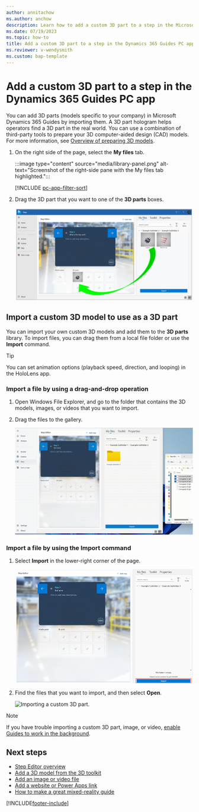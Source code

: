 ```yaml
---
author: annitachow
ms.author: anchow
description: Learn how to add a custom 3D part to a step in the Microsoft Dynamics 365 Guides PC app. 
ms.date: 07/19/2023
ms.topic: how-to
title: Add a custom 3D part to a step in the Dynamics 365 Guides PC app
ms.reviewer: v-wendysmith
ms.custom: bap-template
---
```


# Add a custom 3D part to a step in the Dynamics 365 Guides PC app

You can add 3D parts (models specific to your company) in Microsoft Dynamics 365 Guides by importing them. A 3D part hologram helps operators find a 3D part in the real world. You can use a combination of third-party tools to prepare your 3D computer-aided design (CAD) models. For more information, see [Overview of preparing 3D models](./3d-content-guidelines/overview.md).

1. On the right side of the page, select the **My files** tab.

   :::image type="content" source="media/library-panel.png" alt-text="Screenshot of the right-side pane with the My files tab highlighted.":::

   [!INCLUDE [pc-app-filter-sort](../includes/pc-app-filter-sort.md)]

1. Drag the 3D part that you want to one of the **3D parts** boxes.

    ![Dragging a 3D part to a 3D parts box.](media/drag-3D-part.PNG "Dragging a 3D part to a 3D parts box")

## Import a custom 3D model to use as a 3D part

You can import your own custom 3D models and add them to the **3D parts** library. To import files, you can drag them from a local file folder or use the **Import** command.

> [!TIP]
> You can set animation options (playback speed, direction, and looping) in the HoloLens app.

### Import a file by using a drag-and-drop operation

1. Open Windows File Explorer, and go to the folder that contains the 3D models, images, or videos that you want to import.

1. Drag the files to the gallery.

    ![Drag-and-drop animation.](media/drag-drop.gif "Drag-and-drop animation")

### Import a file by using the Import command

1. Select **Import** in the lower-right corner of the page.

    ![Import button.](media/import-command.PNG "Import button")

1. Find the files that you want to import, and then select **Open**.

    ![Importing a custom 3D part.](media/import-object.PNG "Importing a custom 3D part")

> [!NOTE]
> If you have trouble importing a custom 3D part, image, or video, [enable Guides to work in the background](known-issues-pc-app.md#cant-upload-3d-content-or-other-assets).

## Next steps

- [Step Editor overview](pc-app-step-editor-overview.md)
- [Add a 3D model from the 3D toolkit](pc-app-add-3D-model.md)
- [Add an image or video file](pc-app-add-media.md)
- [Add a website or Power Apps link](pc-app-website-powerapps-link.md)
- [How to make a great mixed-reality guide](great-guide.md)

[!INCLUDE[footer-include](../includes/footer-banner.md)]
